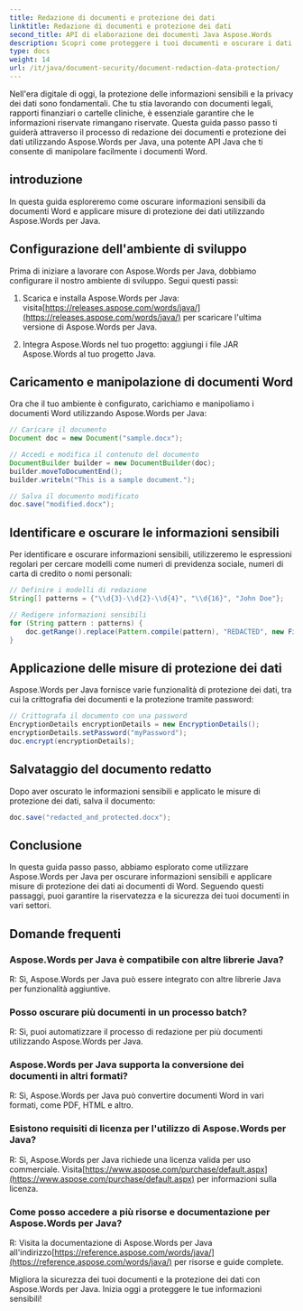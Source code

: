 ```yaml
---
title: Redazione di documenti e protezione dei dati
linktitle: Redazione di documenti e protezione dei dati
second_title: API di elaborazione dei documenti Java Aspose.Words
description: Scopri come proteggere i tuoi documenti e oscurare i dati sensibili utilizzando Aspose.Words per Java. Guida passo passo con il codice sorgente.
type: docs
weight: 14
url: /it/java/document-security/document-redaction-data-protection/
---
```


Nell'era digitale di oggi, la protezione delle informazioni sensibili e la privacy dei dati sono fondamentali. Che tu stia lavorando con documenti legali, rapporti finanziari o cartelle cliniche, è essenziale garantire che le informazioni riservate rimangano riservate. Questa guida passo passo ti guiderà attraverso il processo di redazione dei documenti e protezione dei dati utilizzando Aspose.Words per Java, una potente API Java che ti consente di manipolare facilmente i documenti Word.

## introduzione

In questa guida esploreremo come oscurare informazioni sensibili da documenti Word e applicare misure di protezione dei dati utilizzando Aspose.Words per Java. 

## Configurazione dell'ambiente di sviluppo

Prima di iniziare a lavorare con Aspose.Words per Java, dobbiamo configurare il nostro ambiente di sviluppo. Segui questi passi:

1.  Scarica e installa Aspose.Words per Java: visita[https://releases.aspose.com/words/java/](https://releases.aspose.com/words/java/) per scaricare l'ultima versione di Aspose.Words per Java.

2. Integra Aspose.Words nel tuo progetto: aggiungi i file JAR Aspose.Words al tuo progetto Java.

## Caricamento e manipolazione di documenti Word

Ora che il tuo ambiente è configurato, carichiamo e manipoliamo i documenti Word utilizzando Aspose.Words per Java:

```java
// Caricare il documento
Document doc = new Document("sample.docx");

// Accedi e modifica il contenuto del documento
DocumentBuilder builder = new DocumentBuilder(doc);
builder.moveToDocumentEnd();
builder.writeln("This is a sample document.");

// Salva il documento modificato
doc.save("modified.docx");
```

## Identificare e oscurare le informazioni sensibili

Per identificare e oscurare informazioni sensibili, utilizzeremo le espressioni regolari per cercare modelli come numeri di previdenza sociale, numeri di carta di credito o nomi personali:

```java
// Definire i modelli di redazione
String[] patterns = {"\\d{3}-\\d{2}-\\d{4}", "\\d{16}", "John Doe"};

// Redigere informazioni sensibili
for (String pattern : patterns) {
    doc.getRange().replace(Pattern.compile(pattern), "REDACTED", new FindReplaceOptions());
}
```

## Applicazione delle misure di protezione dei dati

Aspose.Words per Java fornisce varie funzionalità di protezione dei dati, tra cui la crittografia dei documenti e la protezione tramite password:

```java
// Crittografa il documento con una password
EncryptionDetails encryptionDetails = new EncryptionDetails();
encryptionDetails.setPassword("myPassword");
doc.encrypt(encryptionDetails);
```

## Salvataggio del documento redatto

Dopo aver oscurato le informazioni sensibili e applicato le misure di protezione dei dati, salva il documento:

```java
doc.save("redacted_and_protected.docx");
```

## Conclusione

In questa guida passo passo, abbiamo esplorato come utilizzare Aspose.Words per Java per oscurare informazioni sensibili e applicare misure di protezione dei dati ai documenti di Word. Seguendo questi passaggi, puoi garantire la riservatezza e la sicurezza dei tuoi documenti in vari settori.

## Domande frequenti

### Aspose.Words per Java è compatibile con altre librerie Java?

R: Sì, Aspose.Words per Java può essere integrato con altre librerie Java per funzionalità aggiuntive.

### Posso oscurare più documenti in un processo batch?

R: Sì, puoi automatizzare il processo di redazione per più documenti utilizzando Aspose.Words per Java.

### Aspose.Words per Java supporta la conversione dei documenti in altri formati?

R: Sì, Aspose.Words per Java può convertire documenti Word in vari formati, come PDF, HTML e altro.

### Esistono requisiti di licenza per l'utilizzo di Aspose.Words per Java?

 R: Sì, Aspose.Words per Java richiede una licenza valida per uso commerciale. Visita[https://www.aspose.com/purchase/default.aspx](https://www.aspose.com/purchase/default.aspx) per informazioni sulla licenza.

### Come posso accedere a più risorse e documentazione per Aspose.Words per Java?

R: Visita la documentazione di Aspose.Words per Java all'indirizzo[https://reference.aspose.com/words/java/](https://reference.aspose.com/words/java/) per risorse e guide complete.

Migliora la sicurezza dei tuoi documenti e la protezione dei dati con Aspose.Words per Java. Inizia oggi a proteggere le tue informazioni sensibili!